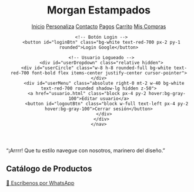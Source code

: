 <!DOCTYPE html>
<html lang="es">
<head>
  <meta charset="UTF-8" />
  <meta name="viewport" content="width=device-width, initial-scale=1.0" />
  <title>Morgan Estampados</title>
  <script src="https://cdn.tailwindcss.com"></script>
  <script src="https://www.gstatic.com/firebasejs/9.22.2/firebase-app-compat.js"></script>
  <script src="https://www.gstatic.com/firebasejs/9.22.2/firebase-auth-compat.js"></script>
  <style>
    .parpadea {
      animation: blink 1s infinite;
    }
    @keyframes blink {
      0%, 100% { opacity: 1; }
      50% { opacity: 0.3; }
    }

    /* Animación global para botones, imágenes y enlaces */
    button, a, img {
      transition: transform 0.2s ease-in-out;
    }
    button:hover, a:hover, img:hover {
      transform: scale(1.1);
    }
  </style>
</head>
<body class="text-gray-900 relative">
  <!-- Header -->
  <header class="bg-red-700 text-white p-4 shadow-md flex justify-between items-center">
    <h1 class="text-2xl font-bold">Morgan Estampados</h1>
    <nav class="space-x-4 flex items-center relative">
      <a href="#catalogo" class="hover:underline">Inicio</a>
      <a href="#personaliza" class="hover:underline">Personaliza</a>
      <a href="#contacto" class="hover:underline">Contacto</a>
      <a href="#pagos" class="hover:underline">Pagos</a>
      <a href="carro.html" class="hover:underline">Carrito</a>
      <a href="#compras" class="hover:underline">Mis Compras</a>

      <!-- Botón Login -->
      <button id="loginBtn" class="bg-white text-red-700 px-2 py-1 rounded">Login Google</button>

      <!-- Usuario Logueado -->
      <div id="userDropdown" class="relative hidden">
        <div id="userCircle" class="w-8 h-8 rounded-full bg-white text-red-700 font-bold flex items-center justify-center cursor-pointer"></div>
        <div id="userMenu" class="absolute right-0 mt-2 w-40 bg-white text-red-700 rounded shadow-lg hidden z-50">
          <a href="usuario.html" class="block px-4 py-2 hover:bg-gray-100">Editar usuario</a>
          <button id="logoutBtn" class="block w-full text-left px-4 py-2 hover:bg-gray-100">Cerrar sesión</button>
        </div>
      </div>
    </nav>
  </header>

  <!-- Frase Pirata -->
  <section class="bg-black text-white text-center p-2 text-lg italic">
    <p>“¡Arrrr! Que tu estilo navegue con nosotros, marinero del diseño.”</p>
  </section>

  <!-- Catálogo -->
  <section id="catalogo" class="p-6">
    <h2 class="text-3xl font-semibold text-center mb-6">Catálogo de Productos</h2>
    <div class="grid grid-cols-1 md:grid-cols-4 gap-6" id="catalogo-grid"></div>
  </section>

  <!-- WhatsApp flotante -->
  <a href="https://wa.link/ru46tm" target="_blank" class="fixed bottom-6 right-6 bg-green-500 text-white p-4 rounded-full shadow-lg parpadea text-xl font-bold">
    📩 Escríbenos por WhatsApp
  </a>

  <!-- Firebase y Lógica -->
  <script>
    // Configuración Firebase
    const firebaseConfig = {
      apiKey: "AIzaSyBCwRVaG0-WUaV2SchY00LlpX_VzGCvj8o",
      authDomain: "morganestampadoslogin.firebaseapp.com",
      projectId: "morganestampadoslogin",
      storageBucket: "morganestampadoslogin.firebasestorage.app",
      messagingSenderId: "807816306056",
      appId: "1:807816306056:web:ac494752760b365e15ae3d",
      measurementId: "G-WFSFQLM81S"
    };
    firebase.initializeApp(firebaseConfig);
    const auth = firebase.auth();

    const loginBtn = document.getElementById("loginBtn");
    const userCircle = document.getElementById("userCircle");
    const userDropdown = document.getElementById("userDropdown");
    const userMenu = document.getElementById("userMenu");
    const logoutBtn = document.getElementById("logoutBtn");

    loginBtn.addEventListener("click", () => {
      const provider = new firebase.auth.GoogleAuthProvider();
      auth.signInWithPopup(provider)
        .then(result => {
          const correo = result.user.email;
          localStorage.setItem("usuarioLogueado", correo);
          mostrarUsuario(correo);
        })
        .catch(err => {
          alert("Error al iniciar sesión");
          console.error(err);
        });
    });

    function mostrarUsuario(correo) {
      loginBtn.classList.add("hidden");
      userDropdown.classList.remove("hidden");
      userCircle.textContent = correo.charAt(0).toUpperCase();
    }

    document.addEventListener("DOMContentLoaded", () => {
      const correo = localStorage.getItem("usuarioLogueado");
      if (correo) mostrarUsuario(correo);

      // Render catálogo
      const carrito = JSON.parse(localStorage.getItem('carrito')) || [];
      const catalogo = document.getElementById("catalogo-grid");

      function guardarCarrito() {
        localStorage.setItem('carrito', JSON.stringify(carrito));
      }

      function obtenerCantidad(nombre) {
        const item = carrito.find(item => item.nombre === nombre);
        return item ? item.cantidad : 0;
      }

      function agregarAlCarrito(nombre, precio, index) {
        const itemExistente = carrito.find(item => item.nombre === nombre);
        if (itemExistente) {
          itemExistente.cantidad++;
        } else {
          carrito.push({ nombre, precio, cantidad: 1 });
        }
        guardarCarrito();
        document.getElementById(`contador-${index}`).value = obtenerCantidad(nombre);
      }

      function actualizarCantidadDesdeInput(nombre, valor, index) {
        const cantidad = parseInt(valor);
        const item = carrito.find(item => item.nombre === nombre);
        if (item) {
          item.cantidad = cantidad > 0 ? cantidad : 1;
        } else {
          carrito.push({ nombre, precio: 0, cantidad: cantidad });
        }
        guardarCarrito();
      }

      for (let i = 1; i <= 20; i++) {
        const nombre = i === 1 ? "Camiseta Pirata" : `Producto ${i}`;
        const precio = i === 1 ? 35000 : 20000 + i * 500;
        const cantidadActual = obtenerCantidad(nombre);
        const div = document.createElement('div');
        div.className = "bg-white p-4 rounded shadow flex flex-col items-center";
        div.innerHTML = `
          <img src="p${i}.jpeg" alt="${nombre}" class="w-full mb-2 rounded">
          <h3 class="font-bold text-center">${nombre}</h3>
          <p>$${precio}</p>
          <div class="flex flex-col mt-2 w-full items-center">
            <a href="p${i}.html" class="bg-purple-500 text-white px-4 py-2 rounded text-center mb-2 w-full">Ver detalles</a>
            <div class="flex items-center gap-2 w-full">
              <button onclick="agregarAlCarrito('${nombre}', ${precio}, ${i})" class="bg-pink-500 text-white px-4 py-2 rounded w-2/3 text-sm">
                Añadir al carro ❤️
              </button>
              <input type="number" min="1" value="${cantidadActual}" id="contador-${i}" class="w-16 border rounded px-2 py-1 text-center" onchange="actualizarCantidadDesdeInput('${nombre}', this.value, ${i})">
            </div>
          </div>
        `;
        catalogo.appendChild(div);
      }
    });

    userCircle.addEventListener("click", () => {
      userMenu.classList.toggle("hidden");
    });

    logoutBtn.addEventListener("click", () => {
      auth.signOut().then(() => {
        localStorage.clear();
        userDropdown.classList.add("hidden");
        userMenu.classList.add("hidden");
        loginBtn.classList.remove("hidden");
        location.reload();
      });
    });
  </script>
</body>
</html>
